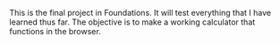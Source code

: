 This is the final project in Foundations. It will test everything that I have learned thus far. The objective is to make a working calculator that functions in the browser.